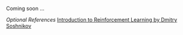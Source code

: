 Coming soon ...

*Optional References*
[Introduction to Reinforcement Learning by Dmitry Soshnikov](https://github.com/microsoft/ML-For-Beginners/tree/main/8-Reinforcement)  
